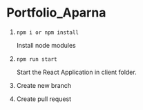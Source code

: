 # Portfolio_Aparna

1. ```npm i or npm install```

   Install node modules

2. ``` npm run start ```

   Start the React Application in client folder.

3. Create new branch 

4. Create pull request 


